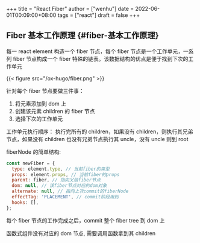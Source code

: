 +++
title = "React Fiber"
author = ["wenhu"]
date = 2022-06-01T00:09:00+08:00
tags = ["react"]
draft = false
+++

## Fiber 基本工作原理 {#fiber-基本工作原理}

每一 react element 构造一个 fiber 节点，每个 fiber 节点是一个工作单元，一系列 fiber 节点构成一个 fiber 特殊的链表。该数据结构的优点是便于找到下次的工作单元

{{< figure src="/ox-hugo/fiber.png" >}}

针对每个 fiber 节点要做三件事：

1.  将元素添加到 dom 上
2.  创建该元素 children 的 fiber 节点
3.  选择下次的工作单元

工作单元执行顺序： 执行完所有的 children，如果没有 children，则执行其兄弟节点，如果没有 children 也没有兄弟节点执行其 uncle，没有 uncle 则到 root

fiberNode 的简单结构:

```js
const newFiber = {
  type: element.type, // 当前fiber的类型
  props: element.props, // 当前fiber的props
  parent: fiber, // 指向父级fiber节点
  dom: null, // 该fiber节点对应的dom对象
  alternate: null, // 指向上次commit的fiberNode
  effectTag: 'PLACEMENT', // commit阶段用到
  hooks: [],
};

```

每个 fiber 节点的工作完成之后，commit 整个 fiber tree 到 dom 上

函数式组件没有对应的 dom 节点, 需要调用函数拿到其 children
